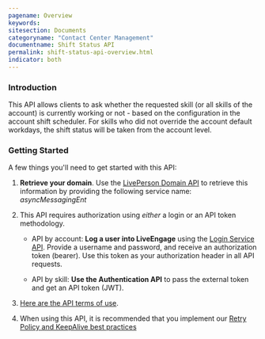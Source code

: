 ```yaml
---
pagename: Overview
keywords:
sitesection: Documents
categoryname: "Contact Center Management"
documentname: Shift Status API
permalink: shift-status-api-overview.html
indicator: both
---
```

### Introduction

This API allows clients to ask whether the requested skill (or all skills of the account) is currently working or not - based on the configuration in the account shift scheduler.
For skills who did not override the account default workdays, the shift status will be taken from the account level.

### Getting Started

A few things you'll need to get started with this API:

1. **Retrieve your domain**. Use the [LivePerson Domain API](agent-domain-domain-api.html) to retrieve this information by providing the following service name: _asyncMessagingEnt_

2. This API requires authorization using _either_ a login or an API token methodology.

	* API by account: **Log a user into LiveEngage** using the [Login Service API](login-getting-started.html). Provide a username and password, and receive an authorization token (bearer). Use this token as your authorization header in all API requests.

	* API by skill: **Use the Authentication API** to pass the external token and get an API token (JWT).
	
3. [Here are the API terms of use](https://www.liveperson.com/policies/apitou).

4. When using this API, it is recommended that you implement our [Retry Policy and KeepAlive best practices](guides-retry-policy.html)

